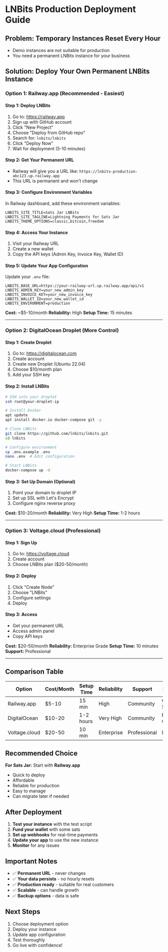 # LNBits Production Deployment Guide

## Problem: Temporary Instances Reset Every Hour
- Demo instances are not suitable for production
- You need a permanent LNBits instance for your business

## Solution: Deploy Your Own Permanent LNBits Instance

### Option 1: Railway.app (Recommended - Easiest)

#### Step 1: Deploy LNBits
1. Go to: https://railway.app
2. Sign up with GitHub account
3. Click "New Project"
4. Choose "Deploy from GitHub repo"
5. Search for: `lnbits/lnbits`
6. Click "Deploy Now"
7. Wait for deployment (5-10 minutes)

#### Step 2: Get Your Permanent URL
- Railway will give you a URL like: `https://lnbits-production-abc123.up.railway.app`
- This URL is permanent and won't change

#### Step 3: Configure Environment Variables
In Railway dashboard, add these environment variables:
```
LNBITS_SITE_TITLE=Sats Jar LNBits
LNBITS_SITE_TAGLINE=Lightning Payments for Sats Jar
LNBITS_THEME_OPTIONS=classic,bitcoin,freedom
```

#### Step 4: Access Your Instance
1. Visit your Railway URL
2. Create a new wallet
3. Copy the API keys (Admin Key, Invoice Key, Wallet ID)

#### Step 5: Update Your App Configuration
Update your `.env` file:
```env
LNBITS_BASE_URL=https://your-railway-url.up.railway.app/api/v1
LNBITS_ADMIN_KEY=your_new_admin_key
LNBITS_INVOICE_KEY=your_new_invoice_key
LNBITS_WALLET_ID=your_new_wallet_id
LNBITS_ENVIRONMENT=production
```

**Cost:** ~$5-10/month
**Reliability:** High
**Setup Time:** 15 minutes

---

### Option 2: DigitalOcean Droplet (More Control)

#### Step 1: Create Droplet
1. Go to: https://digitalocean.com
2. Create account
3. Create new Droplet (Ubuntu 22.04)
4. Choose $10/month plan
5. Add your SSH key

#### Step 2: Install LNBits
```bash
# SSH into your droplet
ssh root@your-droplet-ip

# Install Docker
apt update
apt install docker.io docker-compose git -y

# Clone LNBits
git clone https://github.com/lnbits/lnbits.git
cd lnbits

# Configure environment
cp .env.example .env
nano .env  # Edit configuration

# Start LNBits
docker-compose up -d
```

#### Step 3: Set Up Domain (Optional)
1. Point your domain to droplet IP
2. Set up SSL with Let's Encrypt
3. Configure nginx reverse proxy

**Cost:** $10-20/month
**Reliability:** Very High
**Setup Time:** 1-2 hours

---

### Option 3: Voltage.cloud (Professional)

#### Step 1: Sign Up
1. Go to: https://voltage.cloud
2. Create account
3. Choose LNBits plan ($20-50/month)

#### Step 2: Deploy
1. Click "Create Node"
2. Choose "LNBits"
3. Configure settings
4. Deploy

#### Step 3: Access
- Get your permanent URL
- Access admin panel
- Copy API keys

**Cost:** $20-50/month
**Reliability:** Enterprise Grade
**Setup Time:** 10 minutes
**Support:** Professional

---

## Comparison Table

| Option | Cost/Month | Setup Time | Reliability | Support | Best For |
|--------|------------|------------|-------------|---------|----------|
| Railway.app | $5-10 | 15 min | High | Community | Quick Start |
| DigitalOcean | $10-20 | 1-2 hours | Very High | Community | Full Control |
| Voltage.cloud | $20-50 | 10 min | Enterprise | Professional | Business |

## Recommended Choice

**For Sats Jar:** Start with **Railway.app**
- Quick to deploy
- Affordable
- Reliable for production
- Easy to manage
- Can migrate later if needed

## After Deployment

1. **Test your instance** with the test script
2. **Fund your wallet** with some sats
3. **Set up webhooks** for real-time payments
4. **Update your app** to use the new instance
5. **Monitor** for any issues

## Important Notes

- ✅ **Permanent URL** - never changes
- ✅ **Your data persists** - no hourly resets
- ✅ **Production ready** - suitable for real customers
- ✅ **Scalable** - can handle growth
- ✅ **Backup options** - data is safe

## Next Steps

1. Choose deployment option
2. Deploy your instance
3. Update app configuration
4. Test thoroughly
5. Go live with confidence!
